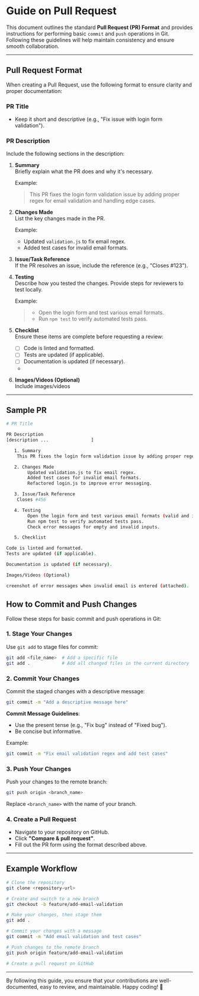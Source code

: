

# Guide on Pull Request

This document outlines the standard **Pull Request (PR) Format** and provides instructions for performing basic `commit` and `push` operations in Git. Following these guidelines will help maintain consistency and ensure smooth collaboration.

---

## Pull Request Format

When creating a Pull Request, use the following format to ensure clarity and proper documentation:

### **PR Title**  
- Keep it short and descriptive (e.g., "Fix issue with login form validation").

### **PR Description**  
Include the following sections in the description:

1. **Summary**  
   Briefly explain what the PR does and why it's necessary.

   Example:  
   > This PR fixes the login form validation issue by adding proper regex for email validation and handling edge cases.

2. **Changes Made**  
   List the key changes made in the PR.

   Example:  
   - Updated `validation.js` to fix email regex.  
   - Added test cases for invalid email formats.  

3. **Issue/Task Reference**  
   If the PR resolves an issue, include the reference (e.g., "Closes #123").

4. **Testing**  
   Describe how you tested the changes. Provide steps for reviewers to test locally.

   Example:  
   > - Open the login form and test various email formats.  
   > - Run `npm test` to verify automated tests pass.  

5. **Checklist**  
   Ensure these items are complete before requesting a review:  
   - [ ] Code is linted and formatted.  
   - [ ] Tests are updated (if applicable).  
   - [ ] Documentation is updated (if necessary).
   - 
5. **Images/Videos (Optional)**  
   Include images/videos  
---


## Sample PR

```bash
# PR Title

PR Description
[description ...                ]

   1. Summary
    This PR fixes the login form validation issue by adding proper regex for email validation and handling edge cases.

   2. Changes Made
        Updated validation.js to fix email regex.
        Added test cases for invalid email formats.
        Refactored login.js to improve error messaging.

   3. Issue/Task Reference
    Closes #456

   4. Testing
        Open the login form and test various email formats (valid and invalid).
        Run npm test to verify automated tests pass.
        Check error messages for empty and invalid inputs.

   5. Checklist

Code is linted and formatted.
Tests are updated (if applicable).

Documentation is updated (if necessary).

Images/Videos (Optional)

creenshot of error messages when invalid email is entered (attached).

```

## How to Commit and Push Changes

Follow these steps for basic commit and push operations in Git:

### 1. **Stage Your Changes**  
   Use `git add` to stage files for commit:  
   ```bash
   git add <file_name>  # Add a specific file
   git add .            # Add all changed files in the current directory
   ```

### 2. **Commit Your Changes**  
   Commit the staged changes with a descriptive message:  
   ```bash
   git commit -m "Add a descriptive message here"
   ```

   **Commit Message Guidelines**:  
   - Use the present tense (e.g., "Fix bug" instead of "Fixed bug").  
   - Be concise but informative.

   Example:  
   ```bash
   git commit -m "Fix email validation regex and add test cases"
   ```

### 3. **Push Your Changes**  
   Push your changes to the remote branch:  
   ```bash
   git push origin <branch_name>
   ```

   Replace `<branch_name>` with the name of your branch.

### 4. **Create a Pull Request**  
   - Navigate to your repository on GitHub.  
   - Click **"Compare & pull request"**.  
   - Fill out the PR form using the format described above.

---

## Example Workflow

```bash
# Clone the repository
git clone <repository-url>

# Create and switch to a new branch
git checkout -b feature/add-email-validation

# Make your changes, then stage them
git add .

# Commit your changes with a message
git commit -m "Add email validation and test cases"

# Push changes to the remote branch
git push origin feature/add-email-validation

# Create a pull request on GitHub
```

---

By following this guide, you ensure that your contributions are well-documented, easy to review, and maintainable. Happy coding! 🚀
